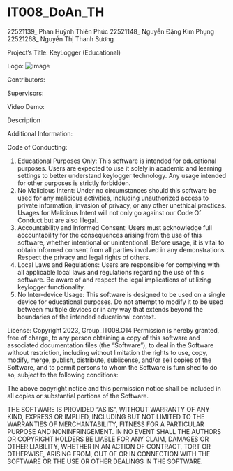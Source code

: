 # IT008_DoAn_TH
22521139_ Phan Huỳnh Thiên Phúc 22521148_ Nguyễn Đặng Kim Phụng 22521268_ Nguyễn Thị Thanh Sương

Project’s Title: KeyLogger (Educational)


Logo: 
![image](https://github.com/SBPhungNguyen/IT008_DoAn_TH/assets/145027338/0fcf464b-e3a0-4021-94a0-58c37b115f66)


Contributors:


Supervisors:


Video Demo:


Description


Additional Information:


Code of Conducting:
1. Educational Purposes Only: This software is intended for educational purposes. Users are expected to use it solely in academic and learning settings to better understand keylogger technology. Any usage intended for other purposes is strictly forbidden.
2. No Malicious Intent: Under no circumstances should this software be used for any malicious activities, including unauthorized access to private information, invasion of privacy, or any other unethical practices. Usages for Malicious Intent will not only go against our Code Of Conduct but are also Illegal.
3. Accountability and Informed Consent: Users must acknowledge full accountability for the consequences arising from the use of this software, whether intentional or unintentional. Before usage, it is vital to obtain informed consent from all parties involved in any demonstrations. Respect the privacy and legal rights of others.
4. Local Laws and Regulations: Users are responsible for complying with all applicable local laws and regulations regarding the use of this software. Be aware of and respect the legal implications of utilizing keylogger functionality.
5. No Inter-device Usage: This software is designed to be used on a single device for educational purposes. Do not attempt to modify it to be used between multiple devices or in any way that extends beyond the boundaries of the intended educational context.


License:
Copyright 2023, Group_IT008.O14
Permission is hereby granted, free of charge, to any person obtaining a copy of this software and associated documentation files (the “Software”), to deal in the Software without restriction, including without limitation the rights to use, copy, modify, merge, publish, distribute, sublicense, and/or sell copies of the Software, and to permit persons to whom the Software is furnished to do so, subject to the following conditions:

The above copyright notice and this permission notice shall be included in all copies or substantial portions of the Software.

THE SOFTWARE IS PROVIDED “AS IS”, WITHOUT WARRANTY OF ANY KIND, EXPRESS OR IMPLIED, INCLUDING BUT NOT LIMITED TO THE WARRANTIES OF MERCHANTABILITY, FITNESS FOR A PARTICULAR PURPOSE AND NONINFRINGEMENT. IN NO EVENT SHALL THE AUTHORS OR COPYRIGHT HOLDERS BE LIABLE FOR ANY CLAIM, DAMAGES OR OTHER LIABILITY, WHETHER IN AN ACTION OF CONTRACT, TORT OR OTHERWISE, ARISING FROM, OUT OF OR IN CONNECTION WITH THE SOFTWARE OR THE USE OR OTHER DEALINGS IN THE SOFTWARE.

